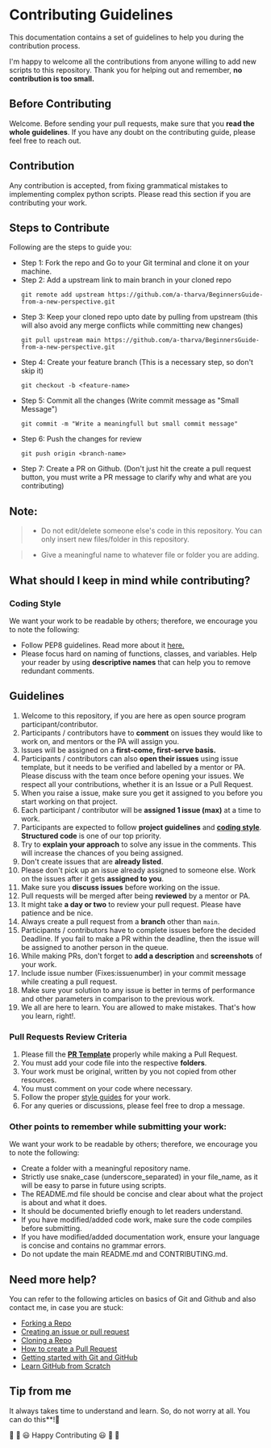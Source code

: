 # Contributing Guidelines

This documentation contains a set of guidelines to help you during the contribution process. 

I'm happy to welcome all the contributions from anyone willing to add new scripts to this repository. Thank you for helping out and remember,
**no contribution is too small.**


## Before Contributing

Welcome. Before sending your pull requests, make sure that you **read the whole guidelines**. If you have any doubt on the contributing guide, please feel free to reach out.


## Contribution

Any contribution is accepted, from fixing grammatical mistakes to implementing complex python scripts. Please read this section if you are contributing your work.


## Steps to Contribute

Following are the steps to guide you:

* Step 1: Fork the repo and Go to your Git terminal and  clone it on your machine.
* Step 2: Add a upstream link to main branch in your cloned repo
    ```
    git remote add upstream https://github.com/a-tharva/BeginnersGuide-from-a-new-perspective.git
    ```
* Step 3: Keep your cloned repo upto date by pulling from upstream (this will also avoid any merge conflicts while committing new changes)
    ```
    git pull upstream main https://github.com/a-tharva/BeginnersGuide-from-a-new-perspective.git
    ```
* Step 4: Create your feature branch (This is a necessary step, so don't skip it)
    ```
    git checkout -b <feature-name>
    ```
* Step 5: Commit all the changes (Write commit message as "Small Message")
    ```
    git commit -m "Write a meaningfull but small commit message"
    ```
* Step 6: Push the changes for review
    ```
    git push origin <branch-name>
    ```
* Step 7: Create a PR on Github. (Don't just hit the create a pull request button, you must write a PR message to clarify why and what are you contributing)


## Note:

> - Do not edit/delete someone else's code in this repository. You can only insert new files/folder in this repository.

> - Give a meaningful name to whatever file or folder you are adding.


## What should I keep in mind while contributing?

### Coding Style

We want your work to be readable by others; therefore, we encourage you to note the following:

- Follow PEP8 guidelines. Read more about it <a href="https://pep8.org/"> here. </a>
- Please focus hard on naming of functions, classes, and variables.  Help your reader by using __descriptive names__ that can help you to remove redundant comments.


## Guidelines

1. Welcome to this repository, if you are here as open source program participant/contributor.
2. Participants / contributors have to **comment** on issues they would like to work on, and mentors or the PA will assign you.
3. Issues will be assigned on a **first-come, first-serve basis.**
4. Participants / contributors can also **open their issues** using issue template, but it needs to be verified and labelled by a mentor or PA. Please discuss with the team once before opening your issues. We respect all your contributions, whether it is an Issue or a Pull Request.
5. When you raise a issue, make sure you get it assigned to you before you start working on that project.
6. Each participant / contributor will be **assigned 1 issue (max)** at a time to work.
7. Participants are expected to follow **project guidelines** and [**coding style**](https://pep8.org/"). **Structured code** is one of our top priority.
8. Try to **explain your approach** to solve any issue in the comments. This will increase the chances of you being assigned.
9. Don't create issues that are **already listed**.
10. Please don't pick up an issue already assigned to someone else. Work on the issues after it gets **assigned to you**.
11. Make sure you **discuss issues** before working on the issue.
12. Pull requests will be merged after being **reviewed** by a mentor or PA.
13. It might take **a day or two** to review your pull request. Please have patience and be nice.
14. Always create a pull request from a **branch** other than `main`.
15. Participants / contributors have to complete issues before the decided Deadline. If you fail to make a PR within the deadline, then the issue will be assigned to another person in the queue.
16. While making PRs, don't forget to **add a description** and **screenshots** of your work.
17. Include issue number (Fixes:issuenumber) in your commit message while creating a pull request.
18. Make sure your solution to any issue is better in terms of performance and other parameters in comparison to the previous work.
19. We all are here to learn. You are allowed to make mistakes. That's how you learn, right!.


### Pull Requests Review Criteria

1. Please fill the **[PR Template](https://github.com/a-tharva/Weird-codes/blob/master/.github/pullrequest_template.md)** properly while making a Pull Request.
2. You must add your code file into the respective **folders**.
3. Your work must be original, written by you not copied from other resources.
4. You must comment on your code where necessary.
5. Follow the proper [style guides](https://google.github.io/styleguide/) for your work.
6. For any queries or discussions, please feel free to drop a message.


### Other points to remember while submitting your work:

We want your work to be readable by others; therefore, we encourage you to note the following:

- Create a folder with a meaningful repository name. 
- Strictly use snake_case (underscore_separated) in your file_name, as it will be easy to parse in future using scripts.
- The README.md file should be concise and clear about what the project is about and what it does.
- It should be documented briefly enough to let readers understand.
- If you have modified/added code work, make sure the code compiles before submitting.
- If you have modified/added documentation work, ensure your language is concise and contains no grammar errors.
- Do not update the main README.md and CONTRIBUTING.md.


## Need more help?
You can refer to the following articles on basics of Git and Github and also contact me, in case you are stuck:
- [Forking a Repo](https://help.github.com/en/github/getting-started-with-github/fork-a-repo)
- [Creating an issue or pull request](https://help.github.com/en/desktop/contributing-to-projects/creating-an-issue-or-pull-request)
- [Cloning a Repo](https://docs.github.com/en/desktop/contributing-and-collaborating-using-github-desktop/adding-and-cloning-repositories/cloning-a-repository-from-github-to-github-desktop)
- [How to create a Pull Request](https://opensource.com/article/19/7/create-pull-request-github)
- [Getting started with Git and GitHub](https://towardsdatascience.com/getting-started-with-git-and-github-6fcd0f2d4ac6)
- [Learn GitHub from Scratch](https://lab.github.com/githubtraining/introduction-to-github)


## Tip from me
It always takes time to understand and learn. So, do not worry at all. You can do this**!💪


🎉 🎊 😃 Happy Contributing 😃 🎊 🎉
